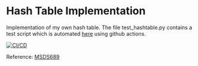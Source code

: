 # Hash Table Implementation
Implementation of my own hash table. 
The file test_hashtable.py contains a test script which is automated [here](https://github.com/weronicag/Hash-Table-Implementation/actions) using github actions.

[![CI/CD](https://github.com/weronicag/Hash-Table-Implementation/actions/workflows/python-app.yml/badge.svg)](https://github.com/weronicag/Hash-Table-Implementation/actions/workflows/python-app.yml/badge.svg)

Reference: [MSDS689](https://github.com/parrt/msds689)
